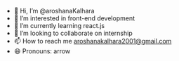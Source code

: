 - 👋 Hi, I’m @aroshanaKalhara
- 👀 I’m interested in front-end development
- 🌱 I’m currently learning react.js
- 💞️ I’m looking to collaborate on internship
- 📫 How to reach me aroshanakalhara2001@gmail.com
- 😄 Pronouns: arrow

<!---
aroshanaKalhara/aroshanaKalhara is a ✨ special ✨ repository because its `README.md` (this file) appears on your GitHub profile.
You can click the Preview link to take a look at your changes.
--->
